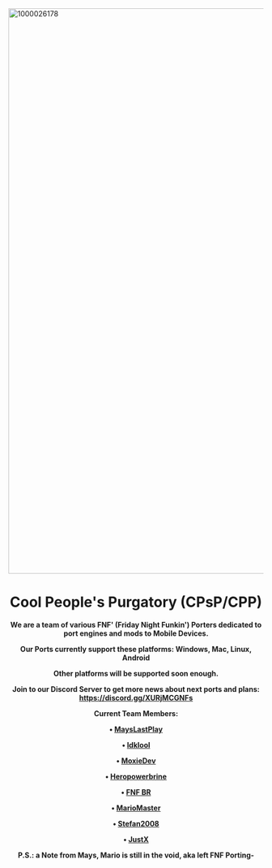 <img width="1783" height="1114" alt="1000026178" src="https://github.com/user-attachments/assets/d3d38cb8-08dc-4182-9031-6a480df726c6" />

<div align="center" style="font-weight: bold">

# Cool People's Purgatory (CPsP/CPP)

We are a team of various FNF' (Friday Night Funkin') Porters dedicated to port engines and mods to Mobile Devices.

Our Ports currently support these platforms: Windows, Mac, Linux, Android

Other platforms will be supported soon enough.

Join to our Discord Server to get more news about next ports and plans: https://discord.gg/XURjMCGNFs

Current Team Members:

• [MaysLastPlay](https://youtube.com/@MaysLastPlay)

• [Idklool](https://youtube.com/@Idklool122)

• [MoxieDev](https://youtube.com/@moxie-the-specialist)

• [Heropowerbrine](https://youtube.com/@heropowerbrine)

• [FNF BR](https://youtube.com/@fnf-br)

• [MarioMaster](https://youtube.com/@MarioMaster39) 

• [Stefan2008](https://m.youtube.com/channel/UC9Nwf21GbaEm_h0Ka9gxZjQ)

• [JustX](https://github.com/GreenColdTea)

P.S.: a Note from Mays, Mario is still in the void, aka left FNF Porting-
<br/>
